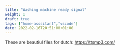 ```yaml
---
title: "Washing machine ready signal"
weight: 1
draft: true
tags: ["home-asssitant","vscode"]
date: 2022-02-16T20:51:00+01:00
---
```



These are beautiul files for dutch: https://ttsmp3.com/

